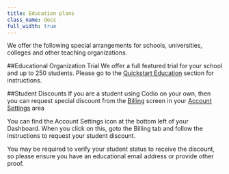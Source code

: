 ```yaml
---
title: Education plans
class_name: docs
full_width: true
---
```


We offer the following special arrangements for schools, universities, colleges and other teaching organizations.

##Educational Organization Trial
We offer a full featured trial for your school and up to 250 students. Please go to the [Quickstart Education](/docs/quickstart/education/) section for instructions.

##Student Discounts
If you are a student using Codio on your own, then you can request special discount from the [Billing](/docs/dashboard/billing/) screen in your [Account Settings](/docs/dashboard/settings/) area

You can find the Account Settings icon at the bottom left of your Dashboard. When you click on this, goto the Billing tab and follow the instructions to request your student discount.

You may be required to verify your student status to receive the discount, so please ensure you have an educational email address or provide other proof.